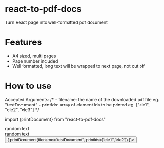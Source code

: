 # react-to-pdf-docs
Turn React page into well-formatted pdf document

# Features
- A4 sized, multi pages
- Page number included 
- Well formatted, long text will be wrapped to next page, not cut off

# How to use
Accepted Arguments:
/*
    - filename: the name of the downloaded pdf file eg. "testDocument"
    - printIds: array of element Ids to be printed eg. ["ele1", "ele2", "ele3"]
*/

import {printDocument} from "react-to-pdf-docs"

<div>
    <div id="ele1">
        <span>random text</span>
    </div>
    <div id="ele2">
        <span>random text</span>
    </div>
    <Button onClick = {()=>{ printDocument(filename="testDocument", printIds=["ele1","ele2"]) }}>
</div>